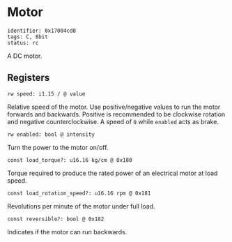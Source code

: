# Motor

    identifier: 0x17004cd8
    tags: C, 8bit
    status: rc

A DC motor.

## Registers

    rw speed: i1.15 / @ value

Relative speed of the motor. Use positive/negative values to run the motor forwards and backwards.
Positive is recommended to be clockwise rotation and negative counterclockwise. A speed of ``0`` 
while ``enabled`` acts as brake.

    rw enabled: bool @ intensity

Turn the power to the motor on/off.

    const load_torque?: u16.16 kg/cm @ 0x180

Torque required to produce the rated power of an electrical motor at load speed.

    const load_rotation_speed?: u16.16 rpm @ 0x181

Revolutions per minute of the motor under full load.

    const reversible?: bool @ 0x182

Indicates if the motor can run backwards.